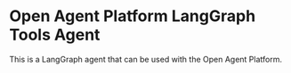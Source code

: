 # Open Agent Platform LangGraph Tools Agent

This is a LangGraph agent that can be used with the Open Agent Platform.

